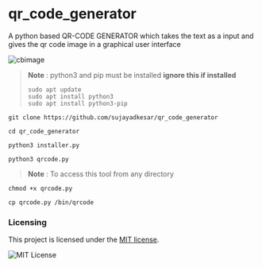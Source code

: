 # qr_code_generator
A python based QR-CODE GENERATOR which takes the text as a input and gives the qr code image in a graphical user interface



![cbimage](https://user-images.githubusercontent.com/95465072/196047335-0b3dffd7-e3de-4ca6-9bb1-ad4dd19b8200.png)



> **Note** : python3 and pip must be installed **ignore this if installed**
> ```
> sudo apt update
> sudo apt install python3
> sudo apt install python3-pip
>  ```
```
git clone https://github.com/sujayadkesar/qr_code_generator
```
```
cd qr_code_generator
```
```
python3 installer.py
```
```
python3 qrcode.py
```

> **Note** : To access this tool from any directory  
 ```
 chmod +x qrcode.py
  ```
```
cp qrcode.py /bin/qrcode
```

### Licensing

This project is licensed under the [MIT license](LICENSE).

![MIT License](https://danielmiessler.com/images/mitlicense.png)
